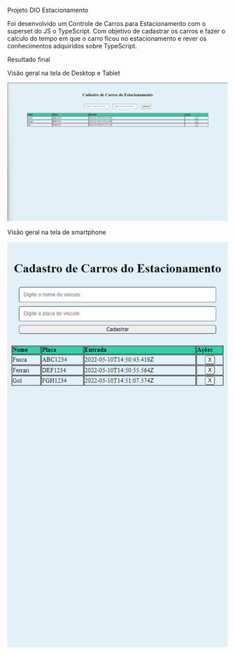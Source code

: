 Projeto DIO Estacionamento

Foi desenvolvido um Controle de Carros para Estacionamento com o superset do JS o TypeScript. Com objetivo de cadastrar os carros e fazer o calculo do tempo em que o carro ficou no estacionamento e rever os conhecimentos adquiridos sobre TypeScript. 

Resultado final


Visão geral na tela de Desktop e Tablet

<img src="./img/estacionamento-desktop-view.png" alt="tela de desktop" style="max-width: 100%;">

Visão geral na tela de smartphone

<img src="./img/estacionamento-smartphone-view.png" alt="tela de desktop" style="max-width: 100%;">


